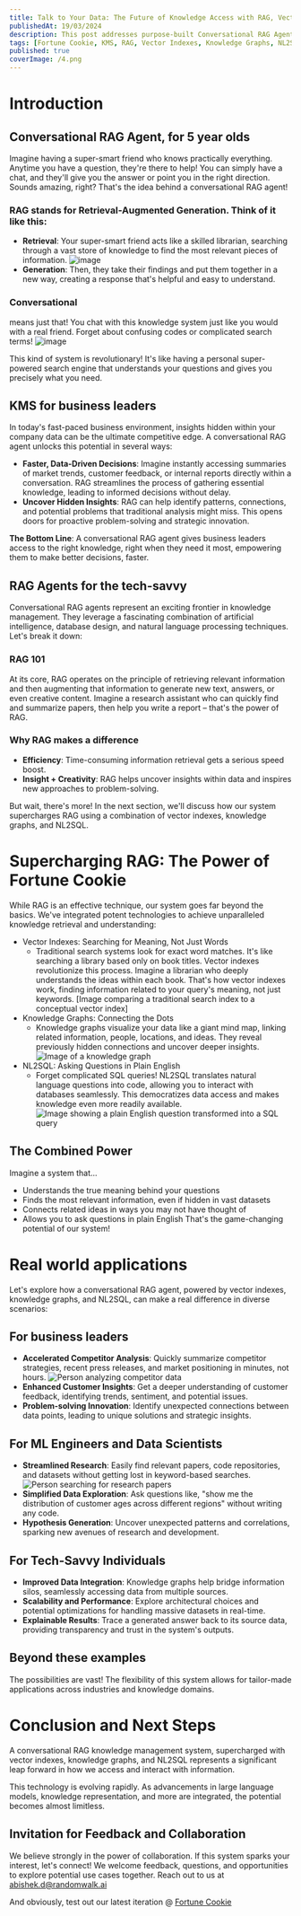 ```yaml
---
title: Talk to Your Data: The Future of Knowledge Access with RAG, Vector Indexes, & More
publishedAt: 19/03/2024
description: This post addresses purpose-built Conversational RAG Agents.
tags: [Fortune Cookie, KMS, RAG, Vector Indexes, Knowledge Graphs, NL2SQL, RandomWalk.AI]
published: true
coverImage: /4.png
---
```


# Introduction

## Conversational RAG Agent, for 5 year olds

Imagine having a super-smart friend who knows practically everything. Anytime you have a question, they're there to help! You can simply have a chat, and they'll give you the answer or point you in the right direction. Sounds amazing, right? That's the idea behind a conversational RAG agent!

### RAG stands for Retrieval-Augmented Generation. Think of it like this:

- **Retrieval**: Your super-smart friend acts like a skilled librarian, searching through a vast store of knowledge to find the most relevant pieces of information. ![image](https://hls.harvard.edu/wp-content/uploads/2022/12/person-looking-for-book-bookshelf-GettyImages-673635543-2400x1600-1-2048x1365.jpg)
- **Generation**: Then, they take their findings and put them together in a new way, creating a response that's helpful and easy to understand.

### Conversational

means just that! You chat with this knowledge system just like you would with a real friend. Forget about confusing codes or complicated search terms!
![image](https://api.brusselstimes.com/wp-content/uploads/2023/03/44a976ba-belgaimage-59160873-1024x683.jpg)

This kind of system is revolutionary! It's like having a personal super-powered search engine that understands your questions and gives you precisely what you need.

## KMS for business leaders

In today's fast-paced business environment, insights hidden within your company data can be the ultimate competitive edge. A conversational RAG agent unlocks this potential in several ways:

- **Faster, Data-Driven Decisions**: Imagine instantly accessing summaries of market trends, customer feedback, or internal reports directly within a conversation. RAG streamlines the process of gathering essential knowledge, leading to informed decisions without delay.
- **Uncover Hidden Insights**: RAG can help identify patterns, connections, and potential problems that traditional analysis might miss. This opens doors for proactive problem-solving and strategic innovation.

**The Bottom Line**: A conversational RAG agent gives business leaders access to the right knowledge, right when they need it most, empowering them to make better decisions, faster.

## RAG Agents for the tech-savvy

Conversational RAG agents represent an exciting frontier in knowledge management. They leverage a fascinating combination of artificial intelligence, database design, and natural language processing techniques. Let's break it down:

### RAG 101

At its core, RAG operates on the principle of retrieving relevant information and then augmenting that information to generate new text, answers, or even creative content. Imagine a research assistant who can quickly find and summarize papers, then help you write a report – that's the power of RAG.

### Why RAG makes a difference

- **Efficiency**: Time-consuming information retrieval gets a serious speed boost.
- **Insight + Creativity**: RAG helps uncover insights within data and inspires new approaches to problem-solving.

But wait, there's more! In the next section, we'll discuss how our system supercharges RAG using a combination of vector indexes, knowledge graphs, and NL2SQL.

# Supercharging RAG: The Power of Fortune Cookie

While RAG is an effective technique, our system goes far beyond the basics. We've integrated potent technologies to achieve unparalleled knowledge retrieval and understanding:

- Vector Indexes: Searching for Meaning, Not Just Words
  - Traditional search systems look for exact word matches. It's like searching a library based only on book titles. Vector indexes revolutionize this process. Imagine a librarian who deeply understands the ideas within each book. That's how vector indexes work, finding information related to your query's meaning, not just keywords. [Image comparing a traditional search index to a conceptual vector index]
- Knowledge Graphs: Connecting the Dots
  - Knowledge graphs visualize your data like a giant mind map, linking related information, people, locations, and ideas. They reveal previously hidden connections and uncover deeper insights. ![Image of a knowledge graph](https://www.ontotext.com/wp-content/uploads/2020/02/What-is-Knowledge-Graph-Offshore-Zone-Case.svg)
- NL2SQL: Asking Questions in Plain English
  - Forget complicated SQL queries! NL2SQL translates natural language questions into code, allowing you to interact with databases seamlessly. This democratizes data access and makes knowledge even more readily available. ![Image showing a plain English question transformed into a SQL query](https://raw.githubusercontent.com/vanna-ai/vanna/main/papers/img/test-architecture.png)

## The Combined Power

Imagine a system that...

- Understands the true meaning behind your questions
- Finds the most relevant information, even if hidden in vast datasets
- Connects related ideas in ways you may not have thought of
- Allows you to ask questions in plain English
  That's the game-changing potential of our system!

# Real world applications

Let's explore how a conversational RAG agent, powered by vector indexes, knowledge graphs, and NL2SQL, can make a real difference in diverse scenarios:

## For business leaders

- **Accelerated Competitor Analysis**: Quickly summarize competitor strategies, recent press releases, and market positioning in minutes, not hours. ![Person analyzing competitor data](https://venngage-wordpress.s3.amazonaws.com/uploads/2019/03/simple-swot-analysis.png)
- **Enhanced Customer Insights**: Get a deeper understanding of customer feedback, identifying trends, sentiment, and potential issues.
- **Problem-solving Innovation**: Identify unexpected connections between data points, leading to unique solutions and strategic insights.

## For ML Engineers and Data Scientists

- **Streamlined Research**: Easily find relevant papers, code repositories, and datasets without getting lost in keyword-based searches. ![Person searching for research papers](https://takahashigroup.github.io/research/4informatics.png)
- **Simplified Data Exploration**: Ask questions like, "show me the distribution of customer ages across different regions" without writing any code.
- **Hypothesis Generation**: Uncover unexpected patterns and correlations, sparking new avenues of research and development.

## For Tech-Savvy Individuals

- **Improved Data Integration**: Knowledge graphs help bridge information silos, seamlessly accessing data from multiple sources.
- **Scalability and Performance**: Explore architectural choices and potential optimizations for handling massive datasets in real-time.
- **Explainable Results**: Trace a generated answer back to its source data, providing transparency and trust in the system's outputs.

## Beyond these examples

The possibilities are vast! The flexibility of this system allows for tailor-made applications across industries and knowledge domains.

# Conclusion and Next Steps

A conversational RAG knowledge management system, supercharged with vector indexes, knowledge graphs, and NL2SQL represents a significant leap forward in how we access and interact with information.

This technology is evolving rapidly. As advancements in large language models, knowledge representation, and more are integrated, the potential becomes almost limitless.

## Invitation for Feedback and Collaboration

We believe strongly in the power of collaboration. If this system sparks your interest, let's connect! We welcome feedback, questions, and opportunities to explore potential use cases together. Reach out to us at [abishek.d@randomwalk.ai](mailto:abishek.d@randomwalk.ai)

And obviously, test out our latest iteration @ [Fortune Cookie](http://fortunecookie.randomwalk.ai/)
